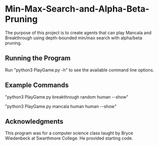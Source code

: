 # Min-Max-Search-and-Alpha-Beta-Pruning
The purpose of this project is to create agents that can play Mancala and Breakthrough using depth-bounded min/max search with alpha/beta pruning.

## Running the Program
Run "python3 PlayGame.py -h" to see the available command line options.

## Example Commands
"python3 PlayGame.py breakthrough random human --show"

"python3 PlayGame.py mancala human human --show"

## Acknowledgments
This program was for a computer science class taught by Bryce Wiedenbeck at Swarthmore College. He provided starting code.
